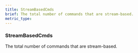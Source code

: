 ```yaml
---
title: StreamBasedCmds
brief: The total number of commands that are stream-based.
metric_type:
---
```

### StreamBasedCmds

The total number of commands that are stream-based.
